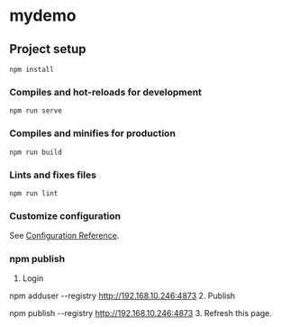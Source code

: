 # mydemo

## Project setup
```
npm install
```

### Compiles and hot-reloads for development
```
npm run serve
```

### Compiles and minifies for production
```
npm run build
```

### Lints and fixes files
```
npm run lint
```

### Customize configuration
See [Configuration Reference](https://cli.vuejs.org/config/).

### npm publish
1. Login

npm adduser --registry http://192.168.10.246:4873
2. Publish

npm publish --registry http://192.168.10.246:4873
3. Refresh this page.
